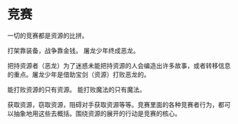 # 竞赛

一切的竞赛都是资源的比拼。

打架靠装备，战争靠金钱。
屠龙少年终成恶龙。

把持资源者（恶龙）为了迷惑未能把持资源的人会编造出许多故事，或者转移信息的重点。屠龙少年是借助宝剑（资源）打败恶龙的。

能打败资源的只有资源。
能打败魔法的只有魔法。

获取资源，窃取资源，阻碍对手获取资源等等。竞赛里面的各种竞赛者行为，都可以抽象地用这些去概括。围绕资源的展开的行动是竞赛的核心。
